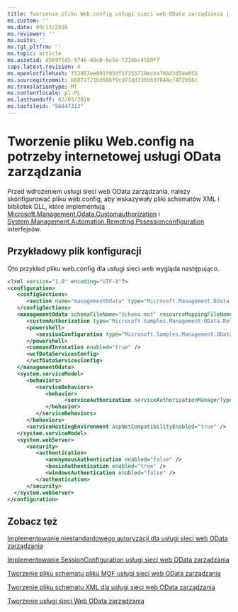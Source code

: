 ```yaml
---
title: Tworzenie pliku Web.config usługi sieci web OData zarządzania | Dokumentacja firmy Microsoft
ms.custom: ''
ms.date: 09/13/2016
ms.reviewer: ''
ms.suite: ''
ms.tgt_pltfrm: ''
ms.topic: article
ms.assetid: d569f5d5-9746-40c0-be5e-f218bc4560f7
caps.latest.revision: 4
ms.openlocfilehash: f52953ee091f05df5f355719ecba788d3d5ee055
ms.sourcegitcommit: b6871f21bd666f9cd71dd336bb3f844cf472b56c
ms.translationtype: MT
ms.contentlocale: pl-PL
ms.lasthandoff: 02/03/2019
ms.locfileid: "56847313"
---
```

# <a name="authoring-the-webconfig-file-for-a-management-odata-web-service"></a>Tworzenie pliku Web.config na potrzeby internetowej usługi OData zarządzania

Przed wdrożeniem usługi sieci web OData zarządzania, należy skonfigurować pliku web.config, aby wskazywały pliki schematów XML i bibliotek DLL, które implementują [Microsoft.Management.Odata.Customauthorization](/dotnet/api/Microsoft.Management.Odata.CustomAuthorization) i [ System.Management.Automation.Remoting.Pssessionconfiguration](/dotnet/api/System.Management.Automation.Remoting.PSSessionConfiguration) interfejsów.

## <a name="sample-config-file"></a>Przykładowy plik konfiguracji

Oto przykład pliku web.config dla usługi sieci web wygląda następująco.

```xml
<?xml version="1.0" encoding="UTF-8"?>
<configuration>
   <configSections>
      <section name="managementOdata" type="Microsoft.Management.Odata.Core.DSConfiguration, Microsoft.Management.OData, Version=3.0.0.0, Culture=neutral, PublicKeyToken=31bf3856ad364e35, processorArchitecture=MSIL" />
   </configSections>
   <managementOdata schemaFileName="Schema.mof" resourceMappingFileName="Schema.xml">
      <customAuthorization type="Microsoft.Samples.Management.OData.RoleBasedPlugins.CustomAuthorization" assembly=".\Microsoft.Samples.Management.OData.RoleBasedPlugins.dll" />
      <powershell>
         <sessionConfiguration type="Microsoft.Samples.Management.OData.RoleBasedPlugins.SessionConfiguration" assembly=".\Microsoft.Samples.Management.OData.RoleBasedPlugins.dll" />
      </powershell>
      <commandInvocation enabled="true" />
      <wcfDataServicesConfig>
      </wcfDataServicesConfig>
   </managementOdata>
   <system.serviceModel>
      <behaviors>
         <serviceBehaviors>
            <behavior>
                  <serviceAuthorization serviceAuthorizationManagerType="Microsoft.Management.Odata.Core.CustomAuthorizationManager, Microsoft.Management.OData, Version=3.0.0.0, Culture=neutral, PublicKeyToken=31bf3856ad364e35" />
            </behavior>
         </serviceBehaviors>
      </behaviors>
      <serviceHostingEnvironment aspNetCompatibilityEnabled="true" />
   </system.serviceModel>
   <system.webServer>
      <security>
         <authentication>
            <anonymousAuthentication enabled="false" />
            <basicAuthentication enabled="true" />
            <windowsAuthentication enabled="false" />
         </authentication>
      </security>
  </system.webServer>
</configuration>

```

## <a name="see-also"></a>Zobacz też

[Implementowanie niestandardowego autoryzacji dla usługi sieci web OData zarządzania](./implementing-custom-authorization-for-a-management-odata-web-service.md)

[Implementowanie SessionConfiguration usługi sieci web OData zarządzania](./implementing-sessionconfiguration-for-a-management-odata-web-service.md)

[Tworzenie pliku schematu pliku MOF usługi sieci web OData zarządzania](./authoring-the-mof-schema-file-for-a-management-odata-web-service.md)

[Tworzenie pliku schematu XML dla usługi sieci web OData zarządzania](./authoring-the-xml-schema-file-for-a-management-odata-web-service.md)

[Tworzenie usługi sieci Web OData zarządzania](./creating-a-management-odata-web-service.md)
